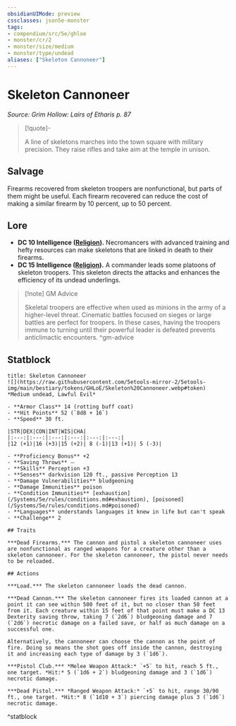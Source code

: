 ```yaml
---
obsidianUIMode: preview
cssclasses: json5e-monster
tags:
- compendium/src/5e/ghloe
- monster/cr/2
- monster/size/medium
- monster/type/undead
aliases: ["Skeleton Cannoneer"]
---
```

# Skeleton Cannoneer
*Source: Grim Hollow: Lairs of Etharis p. 87*  

> [!quote]-  
> 
> A line of skeletons marches into the town square with military precision. They raise rifles and take aim at the temple in unison.

## Salvage

Firearms recovered from skeleton troopers are nonfunctional, but parts of them might be useful. Each firearm recovered can reduce the cost of making a similar firearm by 10 percent, up to 50 percent.

## Lore

- **DC 10 Intelligence ([Religion](/Systems/5e/rules/skills.md#Religion)).** Necromancers with advanced training and hefty resources can make skeletons that are linked in death to their firearms.  
- **DC 15 Intelligence ([Religion](/Systems/5e/rules/skills.md#Religion)).** A commander leads some platoons of skeleton troopers. This skeleton directs the attacks and enhances the efficiency of its undead underlings.  

> [!note] GM Advice
> 
> Skeletal troopers are effective when used as minions in the army of a higher-level threat. Cinematic battles focused on sieges or large battles are perfect for troopers. In these cases, having the troopers immune to turning until their powerful leader is defeated prevents anticlimactic encounters.
^gm-advice

## Statblock

```ad-statblock
title: Skeleton Cannoneer
![](https://raw.githubusercontent.com/5etools-mirror-2/5etools-img/main/bestiary/tokens/GHLoE/Skeleton%20Cannoneer.webp#token)
*Medium undead, Lawful Evil*

- **Armor Class** 14 (rotting buff coat)
- **Hit Points** 52 (`8d8 + 16`)
- **Speed** 30 ft.

|STR|DEX|CON|INT|WIS|CHA|
|:---:|:---:|:---:|:---:|:---:|:---:|
|12 (+1)|16 (+3)|15 (+2)| 8 (-1)|13 (+1)| 5 (-3)|

- **Proficiency Bonus** +2
- **Saving Throws** ⏤
- **Skills** Perception +3
- **Senses** darkvision 120 ft., passive Perception 13
- **Damage Vulnerabilities** bludgeoning
- **Damage Immunities** poison
- **Condition Immunities** [exhaustion](/Systems/5e/rules/conditions.md#exhaustion), [poisoned](/Systems/5e/rules/conditions.md#poisoned)
- **Languages** understands languages it knew in life but can't speak
- **Challenge** 2

## Traits

***Dead Firearms.*** The cannon and pistol a skeleton cannoneer uses are nonfunctional as ranged weapons for a creature other than a skeleton cannoneer. For the skeleton cannoneer, the pistol never needs to be reloaded.

## Actions

***Load.*** The skeleton cannoneer loads the dead cannon.

***Dead Cannon.*** The skeleton cannoneer fires its loaded cannon at a point it can see within 500 feet of it, but no closer than 50 feet from it. Each creature within 15 feet of that point must make a DC 13 Dexterity saving throw, taking 7 (`2d6`) bludgeoning damage and 7 (`2d6`) necrotic damage on a failed save, or half as much damage on a successful one.

Alternatively, the cannoneer can choose the cannon as the point of fire. Doing so means the shot goes off inside the cannon, destroying it and increasing each type of damage by 3 (`1d6`).

***Pistol Club.*** *Melee Weapon Attack:* `+5` to hit, reach 5 ft., one target. *Hit:* 5 (`1d6 + 2`) bludgeoning damage and 3 (`1d6`) necrotic damage.

***Dead Pistol.*** *Ranged Weapon Attack:* `+5` to hit, range 30/90 ft., one target. *Hit:* 8 (`1d10 + 3`) piercing damage plus 3 (`1d6`) necrotic damage.
```
^statblock